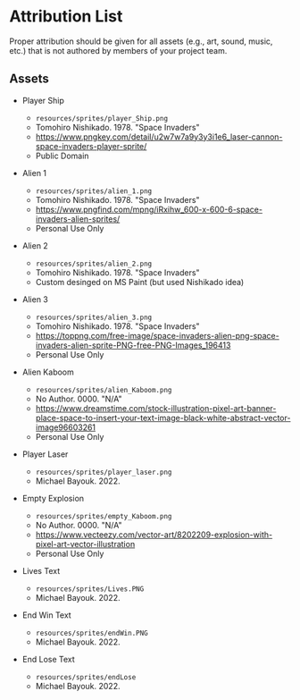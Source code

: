 # Attribution List

Proper attribution should be given for all assets (e.g., art, sound, music, etc.) that is not
authored by members of your project team.

## Assets

* Player Ship
  - `resources/sprites/player_Ship.png`
  - Tomohiro Nishikado. 1978. "Space Invaders"
  - https://www.pngkey.com/detail/u2w7w7a9y3y3i1e6_laser-cannon-space-invaders-player-sprite/
  - Public Domain

* Alien 1
  - `resources/sprites/alien_1.png`
  - Tomohiro Nishikado. 1978. "Space Invaders"
  - https://www.pngfind.com/mpng/iRxihw_600-x-600-6-space-invaders-alien-sprites/
  - Personal Use Only

* Alien 2
  - `resources/sprites/alien_2.png`
  - Tomohiro Nishikado. 1978. "Space Invaders"
  - Custom desinged on MS Paint (but used Nishikado idea)

* Alien 3
  - `resources/sprites/alien_3.png`
  - Tomohiro Nishikado. 1978. "Space Invaders"
  - https://toppng.com/free-image/space-invaders-alien-png-space-invaders-alien-sprite-PNG-free-PNG-Images_196413
  - Personal Use Only

* Alien Kaboom
  - `resources/sprites/alien_Kaboom.png`
  - No Author. 0000. "N/A"
  - https://www.dreamstime.com/stock-illustration-pixel-art-banner-place-space-to-insert-your-text-image-black-white-abstract-vector-image96603261
  - Personal Use Only

* Player Laser
  - `resources/sprites/player_laser.png`
  - Michael Bayouk. 2022.

* Empty Explosion
  - `resources/sprites/empty_Kaboom.png`
  - No Author. 0000. "N/A"
  - https://www.vecteezy.com/vector-art/8202209-explosion-with-pixel-art-vector-illustration
  - Personal Use Only

* Lives Text
  - `resources/sprites/Lives.PNG`
  - Michael Bayouk. 2022.

* End Win Text
  - `resources/sprites/endWin.PNG`
  - Michael Bayouk. 2022.

* End Lose Text
  - `resources/sprites/endLose`
  - Michael Bayouk. 2022.
